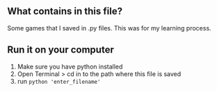 ## What contains in this file?

Some games that I saved in .py files. This was for my learning process. 

## Run it on your computer

1. Make sure you have python installed
2. Open Terminal > cd in to the path where this file is saved
3. run 
    ``` python 'enter_filename' ```


